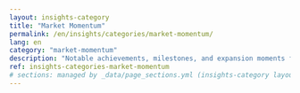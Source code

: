 ```yaml
---
layout: insights-category
title: "Market Momentum"
permalink: /en/insights/categories/market-momentum/
lang: en
category: "market-momentum"
description: "Notable achievements, milestones, and expansion moments for emerging BRICS+ brands."
ref: insights-categories-market-momentum
# sections: managed by _data/page_sections.yml (insights-category layout)
---
```

